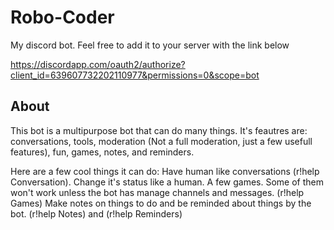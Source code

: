 # Robo-Coder

My discord bot. Feel free to add it to your server with the link below

https://discordapp.com/oauth2/authorize?client_id=639607732202110977&permissions=0&scope=bot

## About

This bot is a multipurpose bot that can do many things. It's feautres are: conversations, tools, moderation (Not a full moderation, just a few usefull features), fun, games, notes, and reminders.

Here are a few cool things it can do:
Have human like conversations (r!help Conversation).
Change it's status like a human.
A few games. Some of them won't work unless the bot has manage channels and messages. (r!help Games)
Make notes on things to do and be reminded about things by the bot. (r!help Notes) and (r!help Reminders)
